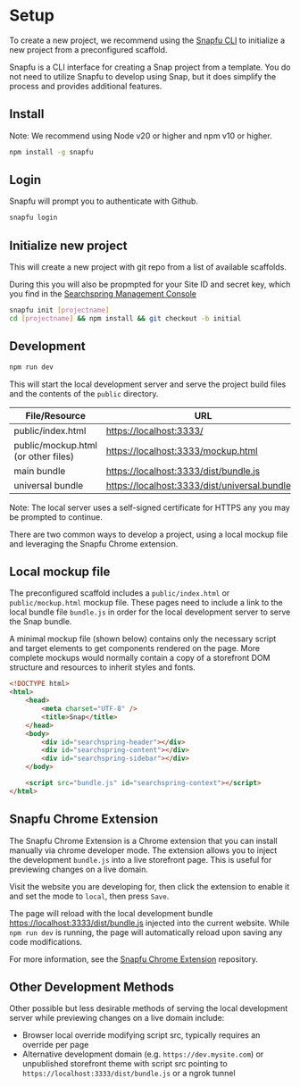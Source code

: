 # Setup


To create a new project, we recommend using the [Snapfu CLI](https://www.npmjs.com/package/snapfu) to initialize a new project from a preconfigured scaffold. 

Snapfu is a CLI interface for creating a Snap project from a template. You do not need to utilize Snapfu to develop using Snap, but it does simplify the process and provides additional features. 


## Install

Note: We recommend using Node v20 or higher and npm v10 or higher.

```sh
npm install -g snapfu
```


## Login

Snapfu will prompt you to authenticate with Github.

```sh
snapfu login
```

## Initialize new project

This will create a new project with git repo from a list of available scaffolds. 

During this you will also be propmpted for your Site ID and secret key, which you find in the [Searchspring Management Console](https://manage.searchspring.net)

```sh
snapfu init [projectname]
cd [projectname] && npm install && git checkout -b initial
```


## Development

```sh
npm run dev
```

This will start the local development server and serve the project build files and the contents of the `public` directory.

| File/Resource                | URL                                                      |
|------------------------------|----------------------------------------------------------|
| public/index.html            | [https://localhost:3333/](https://localhost:3333/)       |
| public/mockup.html (or other files) | [https://localhost:3333/mockup.html](https://localhost:3333/mockup.html) |
| main bundle                  | [https://localhost:3333/dist/bundle.js](https://localhost:3333/dist/bundle.js) |
| universal bundle             | [https://localhost:3333/dist/universal.bundle.js](https://localhost:3333/dist/universal.bundle.js) |

Note: The local server uses a self-signed certificate for HTTPS any you may be prompted to continue.


There are two common ways to develop a project, using a local mockup file and leveraging the Snapfu Chrome extension.

## Local mockup file

The preconfigured scaffold includes a `public/index.html` or `public/mockup.html` mockup file. These pages need to include a link to the local bundle file `bundle.js` in order for the local development server to serve the Snap bundle.

A minimal mockup file (shown below) contains only the necessary script and target elements to get components rendered on the page. More complete mockups would normally contain a copy of a storefront DOM structure and resources to inherit styles and fonts.

```html
<!DOCTYPE html>
<html>
	<head>
		<meta charset="UTF-8" />
		<title>Snap</title>
	</head>
	<body>
		<div id="searchspring-header"></div>
		<div id="searchspring-content"></div>
		<div id="searchspring-sidebar"></div>
	</body>

	<script src="bundle.js" id="searchspring-context"></script>
</html>
```


## Snapfu Chrome Extension

The Snapfu Chrome Extension is a Chrome extension that you can install manually via chrome developer mode. The extension allows you to inject the development `bundle.js` into a live storefront page. This is useful for previewing changes on a live domain.

Visit the website you are developing for, then click the extension to enable it and set the mode to `local`, then press `Save`.

The page will reload with the local development bundle [https://localhost:3333/dist/bundle.js](https://localhost:3333/dist/bundle.js) injected into the current website. While `npm run dev` is running, the page will automatically reload upon saving any code modifications.

For more information, see the [Snapfu Chrome Extension](https://github.com/searchspring/snapfu-extension) repository.



## Other Development Methods

Other possible but less desirable methods of serving the local development server while previewing changes on a live domain include:

- Browser local override modifying script src, typically requires an override per page
- Alternative development domain (e.g. `https://dev.mysite.com`) or unpublished storefront theme with script src pointing to `https://localhost:3333/dist/bundle.js` or a ngrok tunnel


